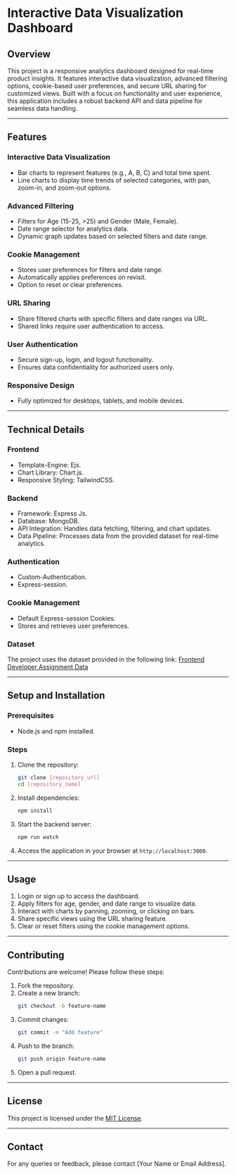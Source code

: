 # Interactive Data Visualization Dashboard

## Overview

This project is a responsive analytics dashboard designed for real-time product insights. It features interactive data visualization, advanced filtering options, cookie-based user preferences, and secure URL sharing for customized views. Built with a focus on functionality and user experience, this application includes a robust backend API and data pipeline for seamless data handling.

---

## Features

### Interactive Data Visualization

- Bar charts to represent features (e.g., A, B, C) and total time spent.
- Line charts to display time trends of selected categories, with pan, zoom-in, and zoom-out options.

### Advanced Filtering

- Filters for Age (15-25, >25) and Gender (Male, Female).
- Date range selector for analytics data.
- Dynamic graph updates based on selected filters and date range.

### Cookie Management

- Stores user preferences for filters and date range.
- Automatically applies preferences on revisit.
- Option to reset or clear preferences.

### URL Sharing

- Share filtered charts with specific filters and date ranges via URL.
- Shared links require user authentication to access.

### User Authentication

- Secure sign-up, login, and logout functionality.
- Ensures data confidentiality for authorized users only.

### Responsive Design

- Fully optimized for desktops, tablets, and mobile devices.

---

## Technical Details

### Frontend

- Template-Engine: Ejs.
- Chart Library: Chart.js.
- Responsive Styling: TailwindCSS.

### Backend

- Framework: Express Js.
- Database: MongoDB.
- API Integration: Handles data fetching, filtering, and chart updates.
- Data Pipeline: Processes data from the provided dataset for real-time analytics.

### Authentication

- Custom-Authentication.
- Express-session.

### Cookie Management

- Default Express-session Cookies.
- Stores and retrieves user preferences.

### Dataset

The project uses the dataset provided in the following link:
[Frontend Developer Assignment Data](https://docs.google.com/spreadsheets/d/1l7GstWHc69HPV0irSdvoMIyHgtufUPKsbtCiNw7IKR0)

---

## Setup and Installation

### Prerequisites

- Node.js and npm installed.

### Steps

1. Clone the repository:
   ```bash
   git clone [repository_url]
   cd [repository_name]
   ```
2. Install dependencies:
   ```bash
   npm install
   ```
3. Start the backend server:
   ```bash
   npm run watch
   ```
4. Access the application in your browser at `http://localhost:3000`.

---

## Usage

1. Login or sign up to access the dashboard.
2. Apply filters for age, gender, and date range to visualize data.
3. Interact with charts by panning, zooming, or clicking on bars.
4. Share specific views using the URL sharing feature.
5. Clear or reset filters using the cookie management options.

---

## Contributing

Contributions are welcome! Please follow these steps:

1. Fork the repository.
2. Create a new branch:
   ```bash
   git checkout -b feature-name
   ```
3. Commit changes:
   ```bash
   git commit -m "Add feature"
   ```
4. Push to the branch:
   ```bash
   git push origin feature-name
   ```
5. Open a pull request.

---

## License

This project is licensed under the [MIT License](LICENSE).

---

## Contact

For any queries or feedback, please contact [Your Name or Email Address].

